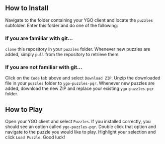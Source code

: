 ## How to Install
Navigate to the folder containing your YGO client and locate the `puzzles` subfolder. Enter this folder and do one of the following:

### If you are familiar with git...
`clone` this repository in your `puzzles` folder. Whenever new puzzles are added, simply `pull` from the repository to retrieve them.

### If you are not familiar with git...
Click on the `Code` tab above and select `Download ZIP`. Unzip the downloaded file in your `puzzles` folder to `ygo-puzzles-pqr`. Whenever new puzzles are added, download the new ZIP and replace your existing `ygo-puzzles-pqr` folder.

## How to Play
Open your YGO client and select `Puzzles`. If you installed correctly, you should see an option called `ygo-puzzles-pqr`. Double click that option and navigate to the puzzle you would like to play. Highlight your selection and click `Load Puzzle`. Good luck!
